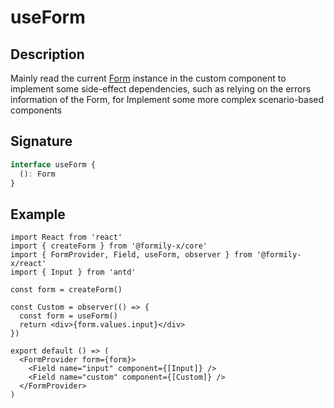 # useForm

## Description

Mainly read the current [Form](https://core.formilyjs.org/api/models/form) instance in the custom component to implement some side-effect dependencies, such as relying on the errors information of the Form, for Implement some more complex scenario-based components

## Signature

```ts
interface useForm {
  (): Form
}
```

## Example

```tsx
import React from 'react'
import { createForm } from '@formily-x/core'
import { FormProvider, Field, useForm, observer } from '@formily-x/react'
import { Input } from 'antd'

const form = createForm()

const Custom = observer(() => {
  const form = useForm()
  return <div>{form.values.input}</div>
})

export default () => (
  <FormProvider form={form}>
    <Field name="input" component={[Input]} />
    <Field name="custom" component={[Custom]} />
  </FormProvider>
)
```

